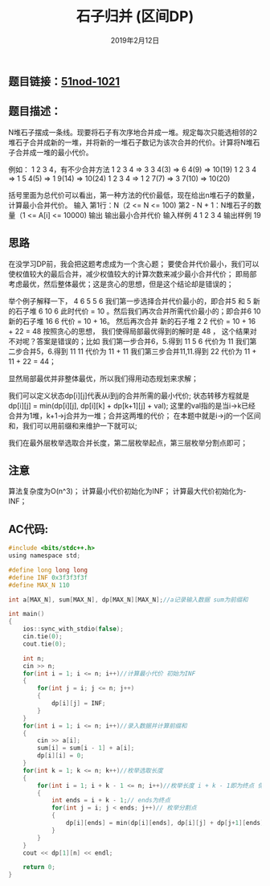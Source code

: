 ﻿---
title: 石子归并 (区间DP)
date: 2019年2月12日
tags:  
    - 动态规划
categories: 51nod
---

## **题目链接**：[51nod-1021][1]

## **题目描述**：
N堆石子摆成一条线。现要将石子有次序地合并成一堆。规定每次只能选相邻的2堆石子合并成新的一堆，并将新的一堆石子数记为该次合并的代价。计算将N堆石子合并成一堆的最小代价。

例如： 1 2 3 4，有不少合并方法
1 2 3 4 => 3 3 4(3) => 6 4(9) => 10(19)
1 2 3 4 => 1 5 4(5) => 1 9(14) => 10(24)
1 2 3 4 => 1 2 7(7) => 3 7(10) => 10(20)

括号里面为总代价可以看出，第一种方法的代价最低，现在给出n堆石子的数量，计算最小合并代价。
<escape><!-- more --></escape>
输入
第1行：N（2 <= N <= 100)
第2 - N + 1：N堆石子的数量（1 <= A[i] <= 10000)
输出
输出最小合并代价
输入样例
4
1
2
3
4
输出样例
19


## **思路**

在没学习DP前，我会把这题考虑成为一个贪心题； 
要使合并代价最小，我们可以使权值较大的最后合并，减少权值较大的计算次数来减少最小合并代价； 
即局部考虑最优，然后整体最优；这是贪心的思想，但是这个结论却是错误的；

举个例子解释一下，
4
6 5 5 6 
我们第一步选择合并代价最小的，即合并5 和 5
新的石子堆  6  10  6  此时代价 = 10 。然后我们再次合并所需代价最小的；即合并6 10
新的石子堆 16 6 代价 = 10 + 16。 然后再次合并
新的石子堆 2 2 代价 = 10 + 16 + 22 = 48
按照贪心的思想， 我们使得局部最优得到的解时是 48 ， 这个结果对不对呢？答案是错误的；比如
我们第一步合并6，5.得到 11 5 6 代价为 11
我们第二步合并5，6.得到 11 11 代价为 11 + 11
我们第三步合并11,11.得到 22 代价为 11 + 11 + 22 = 44；

显然局部最优并非整体最优，所以我们得用动态规划来求解；

我们可以定义状态dp[i][j]代表从i到j的合并所需的最小代价;
状态转移方程就是 dp[i][j] = min(dp[i][j], dp[i][k] + dp[k+1][j] + val);
这里的val指的是当i->k已经合并为1堆，k+1->j合并为一堆；合并这两堆的代价；
在本题中就是i->j的一个区间和，我们可以用前缀和来维护一下就可以;

我们在最外层枚举选取合并长度，第二层枚举起点，第三层枚举分割点即可；

## **注意**
算法复杂度为O(n^3)；
计算最小代价初始化为INF；
计算最大代价初始化为-INF；

## **AC代码:**
``` c
#include <bits/stdc++.h>
using namespace std;

#define long long long
#define INF 0x3f3f3f3f
#define MAX_N 110

int a[MAX_N], sum[MAX_N], dp[MAX_N][MAX_N];//a记录输入数据 sum为前缀和

int main()
{
    ios::sync_with_stdio(false);
    cin.tie(0);
    cout.tie(0);

    int n;
    cin >> n;
    for(int i = 1; i <= n; i++)//计算最小代价 初始为INF
    {
        for(int j = i; j <= n; j++)
        {
            dp[i][j] = INF;
        }
    }
    for(int i = 1; i <= n; i++)//录入数据并计算前缀和
    {
        cin >> a[i];
        sum[i] = sum[i - 1] + a[i];
        dp[i][i] = 0;
    }
    for(int k = 1; k <= n; k++)//枚举选取长度
    {
        for(int i = 1; i + k - 1 <= n; i++)//枚举长度 i + k - 1即为终点 保证终点 <= n
        {
            int ends = i + k - 1;// ends为终点
            for(int j = i; j < ends; j++)// 枚举分割点
            {
                dp[i][ends] = min(dp[i][ends], dp[i][j] + dp[j+1][ends] + sum[ends] - sum[i - 1]);
            }
        }
    }
    cout << dp[1][n] << endl;

    return 0;
}


```
  [1]: http://www.51nod.com/Challenge/Problem.html#!#problemId=1021